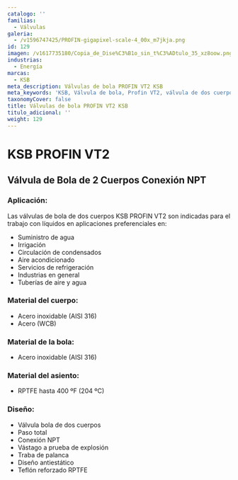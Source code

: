 ```yaml
---
catalogo: ''
familias:
  - Válvulas
galeria:
  - /v1596747425/PROFIN-gigapixel-scale-4_00x_m7jkja.png
id: 129
imagen: /v1617735180/Copia_de_Dise%C3%B1o_sin_t%C3%ADtulo_35_xz8oow.png
industrias:
  - Energía
marcas:
  - KSB
meta_description: Válvulas de bola PROFIN VT2 KSB
meta_keywords: 'KSB, Válvula de bola, Profin VT2, válvula de dos cuerpos'
taxonomyCover: false
title: Válvulas de bola PROFIN VT2 KSB
titulo_adicional: ''
weight: 129
---
```




# **KSB PROFIN VT2**

## Válvula de Bola de 2 Cuerpos Conexión NPT

### Aplicación:

Las válvulas de bola de dos cuerpos KSB PROFIN VT2 son indicadas para el trabajo con líquidos en aplicaciones preferenciales en: 

* Suministro de agua 
* Irrigación 
* Circulación de condensados 
* Aire acondicionado 
* Servicios de refrigeración 
* Industrias en general 
* Tuberías de aire y agua 

### **Material del cuerpo:**

* Acero inoxidable (AISI 316)
* Acero (WCB)

### **Material de la bola:**

* Acero inoxidable (AISI 316)

### **Material del asiento:**

* RPTFE hasta 400 ºF (204 ºC)

### **Diseño:**

* Válvula bola de dos cuerpos
* Paso total
* Conexión NPT
* Vástago a prueba de explosión
* Traba de palanca
* Diseño antiestático
* Teflón reforzado RPTFE
